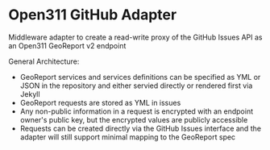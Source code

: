 # Open311 GitHub Adapter
Middleware adapter to create a read-write proxy of the GitHub Issues API as an Open311 GeoReport v2 endpoint

General Architecture:

- GeoReport services and services definitions can be specified as YML or JSON in the repository and either servied directly or rendered first via Jekyll
- GeoReport requests are stored as YML in issues
- Any non-public information in a request is encrypted with an endpoint owner's public key, but the encrypted values are publicly accessible
- Requests can be created directly via the GitHub Issues interface and the adapter will still support minimal mapping to the GeoReport spec
